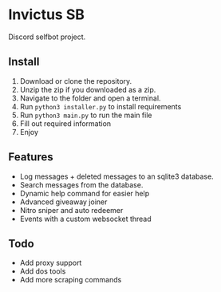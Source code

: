 # Invictus SB
Discord selfbot project.

## Install
1. Download or clone the repository.
2. Unzip the zip if you downloaded as a zip.
3. Navigate to the folder and open a terminal.
4. Run `python3 installer.py` to install requirements
5. Run `python3 main.py` to run the main file
6. Fill out required information
7. Enjoy

## Features
- Log messages + deleted messages to an sqlite3 database.
- Search messages from the database.
- Dynamic help command for easier help
- Advanced giveaway joiner
- Nitro sniper and auto redeemer
- Events with a custom websocket thread

## Todo
- Add proxy support
- Add dos tools
- Add more scraping commands